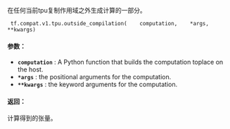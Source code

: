 在任何当前tpu复制作用域之外生成计算的一部分。

```
 tf.compat.v1.tpu.outside_compilation(    computation,    *args,    **kwargs) 
```

#### 参数：
- **`computation`** : A Python function that builds the computation toplace on the host.
- **`*args`** : the positional arguments for the computation.
- **`**kwargs`** : the keyword arguments for the computation.


#### 返回：
计算得到的张量。

